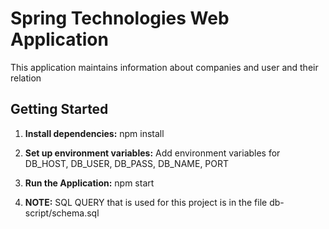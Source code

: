 # Spring Technologies Web Application

This application maintains information about companies and user and their relation

## Getting Started

1. **Install dependencies:**
    npm install

2. **Set up environment variables:**
    Add environment variables for DB_HOST, DB_USER, DB_PASS, DB_NAME, PORT

3. **Run the Application:**
    npm start

4. **NOTE:**
    SQL QUERY that is used for this project is in the file db-script/schema.sql
    
